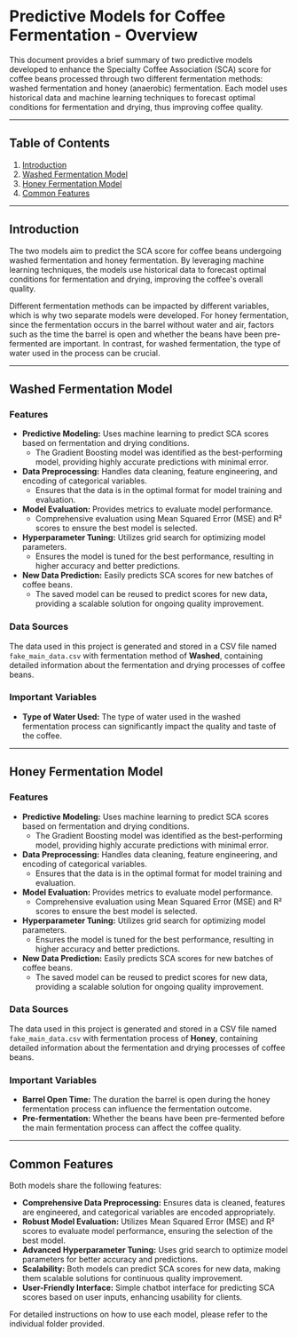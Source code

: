 # Predictive Models for Coffee Fermentation - Overview

This document provides a brief summary of two predictive models developed to enhance the Specialty Coffee Association (SCA) score for coffee beans processed through two different fermentation methods: washed fermentation and honey (anaerobic) fermentation. Each model uses historical data and machine learning techniques to forecast optimal conditions for fermentation and drying, thus improving coffee quality.

---

## Table of Contents
1. [Introduction](#introduction)
2. [Washed Fermentation Model](#washed-fermentation-model)
3. [Honey Fermentation Model](#honey-fermentation-model)
4. [Common Features](#common-features)

---

## Introduction

The two models aim to predict the SCA score for coffee beans undergoing washed fermentation and honey fermentation. By leveraging machine learning techniques, the models use historical data to forecast optimal conditions for fermentation and drying, improving the coffee's overall quality.

Different fermentation methods can be impacted by different variables, which is why two separate models were developed. For honey fermentation, since the fermentation occurs in the barrel without water and air, factors such as the time the barrel is open and whether the beans have been pre-fermented are important. In contrast, for washed fermentation, the type of water used in the process can be crucial.

---

## Washed Fermentation Model

### Features
- **Predictive Modeling:** Uses machine learning to predict SCA scores based on fermentation and drying conditions.
  - The Gradient Boosting model was identified as the best-performing model, providing highly accurate predictions with minimal error.
- **Data Preprocessing:** Handles data cleaning, feature engineering, and encoding of categorical variables.
  - Ensures that the data is in the optimal format for model training and evaluation.
- **Model Evaluation:** Provides metrics to evaluate model performance.
  - Comprehensive evaluation using Mean Squared Error (MSE) and R² scores to ensure the best model is selected.
- **Hyperparameter Tuning:** Utilizes grid search for optimizing model parameters.
  - Ensures the model is tuned for the best performance, resulting in higher accuracy and better predictions.
- **New Data Prediction:** Easily predicts SCA scores for new batches of coffee beans.
  - The saved model can be reused to predict scores for new data, providing a scalable solution for ongoing quality improvement.

### Data Sources
The data used in this project is generated and stored in a CSV file named `fake_main_data.csv` with fermentation method of **Washed**, containing detailed information about the fermentation and drying processes of coffee beans.

### Important Variables
- **Type of Water Used:** The type of water used in the washed fermentation process can significantly impact the quality and taste of the coffee.

---

## Honey Fermentation Model

### Features
- **Predictive Modeling:** Uses machine learning to predict SCA scores based on fermentation and drying conditions.
  - The Gradient Boosting model was identified as the best-performing model, providing highly accurate predictions with minimal error.
- **Data Preprocessing:** Handles data cleaning, feature engineering, and encoding of categorical variables.
  - Ensures that the data is in the optimal format for model training and evaluation.
- **Model Evaluation:** Provides metrics to evaluate model performance.
  - Comprehensive evaluation using Mean Squared Error (MSE) and R² scores to ensure the best model is selected.
- **Hyperparameter Tuning:** Utilizes grid search for optimizing model parameters.
  - Ensures the model is tuned for the best performance, resulting in higher accuracy and better predictions.
- **New Data Prediction:** Easily predicts SCA scores for new batches of coffee beans.
  - The saved model can be reused to predict scores for new data, providing a scalable solution for ongoing quality improvement.

### Data Sources
The data used in this project is generated and stored in a CSV file named `fake_main_data.csv` with fermentation process of **Honey**, containing detailed information about the fermentation and drying processes of coffee beans.

### Important Variables
- **Barrel Open Time:** The duration the barrel is open during the honey fermentation process can influence the fermentation outcome.
- **Pre-fermentation:** Whether the beans have been pre-fermented before the main fermentation process can affect the coffee quality.

---

## Common Features

Both models share the following features:
- **Comprehensive Data Preprocessing:** Ensures data is cleaned, features are engineered, and categorical variables are encoded appropriately.
- **Robust Model Evaluation:** Utilizes Mean Squared Error (MSE) and R² scores to evaluate model performance, ensuring the selection of the best model.
- **Advanced Hyperparameter Tuning:** Uses grid search to optimize model parameters for better accuracy and predictions.
- **Scalability:** Both models can predict SCA scores for new data, making them scalable solutions for continuous quality improvement.
- **User-Friendly Interface:** Simple chatbot interface for predicting SCA scores based on user inputs, enhancing usability for clients.

For detailed instructions on how to use each model, please refer to the individual folder provided.
